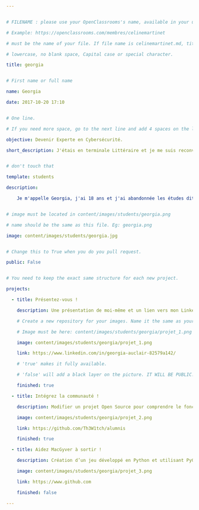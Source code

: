 ```yaml
---


# FILENAME : please use your OpenClassrooms's name, available in your url.

# Example: https://openclassrooms.com/membres/celinemartinet

# must be the name of your file. If file name is celinemartinet.md, title is celinemartinet.

# lowercase, no blank space, Capital case or special character.

title: georgia


# First name or full name

name: Georgia

date: 2017-10-20 17:10


# One line.

# If you need more space, go to the next line and add 4 spaces on the left, as in 'description'.

objective: Devenir Experte en Cybersécurité.

short_description: J'étais en terminale Littéraire et je me suis reconvertie dans le Développement.J'aime Star Wars et Doctor 					Who. Voilà.


# don't touch that

template: students

description:

    Je m'appelle Georgia, j'ai 18 ans et j'ai abandonnée les études dites "lambda" à 3 mois du BAC car elles ne me          		correspondaient pas. En rencontrant un autre étudiant Openclassrooms, je me suis orientée dans la même formation que lui : 		Développeuse Web Junior. Puis on a tout les deux abandonnés et prit un chemin différent car nous n'y trouvions pas ce que 		nous désirions. J'ai donc choisie de faire la formation DA : Python dans le but de faire la formation Experte en 				Cybersécurité lorsque celle-ci ouvrirait par la suite. Donc me voilà parmis vous ! 


# image must be located in content/images/students/georgia.png

# name should be the same as this file. Eg: georgia.png

image: content/images/students/georgia.jpg


# Change this to True when you do you pull request.

public: False


# You need to keep the exact same structure for each new project.

projects:

  - title: Présentez-vous !

    description: Une présentation de moi-même et un lien vers mon LinkedIn.

    # Create a new repository for your images. Name it the same as your nickname and profile picture.

    # Image must be here: content/images/students/georgia/projet_1.png

    image: content/images/students/georgia/projet_1.png

    link: https://www.linkedin.com/in/georgia-auclair-82579a142/

    # 'true' makes it fully available.

    # 'false' will add a black layer on the picture. IT WILL BE PUBLIC!

    finished: true

  - title: Intégrez la communauté !

    description: Modifier un projet Open Source pour comprendre le fonctionnement de Git, de Github et des pull requests. 

    image: content/images/students/georgia/projet_2.png

    link: https://github.com/Th3W1tch/alumnis

    finished: true

  - title: Aidez MacGyver à sortir !

    description: Création d’un jeu développé en Python et utilisant PyGame.

    image: content/images/students/georgia/projet_3.png

    link: https://www.github.com

    finished: false

---
```

